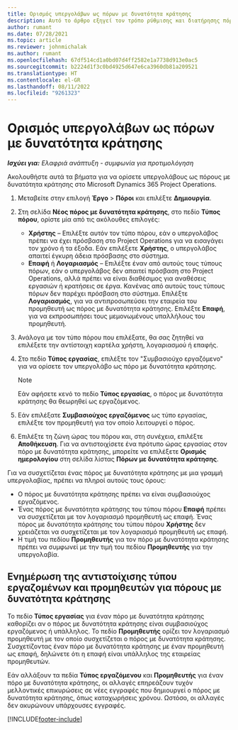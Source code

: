 ```yaml
---
title: Ορισμός υπεργολάβων ως πόρων με δυνατότητα κράτησης
description: Αυτό το άρθρο εξηγεί τον τρόπο ρύθμισης και διατήρησης πόρων υπεργολάβων που δημιουργούνται από χρήστες και επαφές στο σύστημα, ώστε να είναι δυνατός ο συσχετισμός τους με υπεργολαβίες στο Microsoft Dynamics 365 Project Operations.
author: rumant
ms.date: 07/28/2021
ms.topic: article
ms.reviewer: johnmichalak
ms.author: rumant
ms.openlocfilehash: 67df514cd1a0bd07d4ff2582e1a7738d913e0ac5
ms.sourcegitcommit: b2224d1f3c0bd4925d647e6ca3960db81a209521
ms.translationtype: HT
ms.contentlocale: el-GR
ms.lasthandoff: 08/11/2022
ms.locfileid: "9261323"
---
```

# <a name="set-up-subcontractors-as-bookable-resources"></a>Ορισμός υπεργολάβων ως πόρων με δυνατότητα κράτησης

_**Ισχύει για:** Ελαφριά ανάπτυξη - συμφωνία για προτιμολόγηση_

Ακολουθήστε αυτά τα βήματα για να ορίσετε υπεργολάβους ως πόρους με δυνατότητα κράτησης στο Microsoft Dynamics 365 Project Operations.

1. Μεταβείτε στην επιλογή **Έργο** \> **Πόροι** και επιλέξτε **Δημιουργία**.
2. Στη σελίδα **Νέος πόρος με δυνατότητα κράτησης**, στο πεδίο **Τύπος πόρου**, ορίστε μία από τις ακόλουθες επιλογές:

    - **Χρήστης** – Επιλέξτε αυτόν τον τύπο πόρου, εάν ο υπεργολάβος πρέπει να έχει πρόσβαση στο Project Operations για να εισαγάγει τον χρόνο ή τα έξοδα. Εάν επιλέξετε **Χρήστης**, ο υπεργολάβος απαιτεί έγκυρη άδεια πρόσβασης στο σύστημα.
    - **Επαφή** ή **Λογαριασμός** – Επιλέξτε έναν από αυτούς τους τύπους πόρων, εάν ο υπεργολάβος δεν απαιτεί πρόσβαση στο Project Operations, αλλά πρέπει να είναι διαθέσιμος για αναθέσεις εργασιών ή κρατήσεις σε έργα. Κανένας από αυτούς τους τύπους πόρων δεν παρέχει πρόσβαση στο σύστημα. Επιλέξτε **Λογαριασμός**, για να αντιπροσωπεύσει την εταιρεία του προμηθευτή ως πόρος με δυνατότητα κράτησης. Επιλέξτε **Επαφή**, για να εκπροσωπήσει τους μεμονωμένους υπαλλήλους του προμηθευτή.

3. Ανάλογα με τον τύπο πόρου που επιλέξατε, θα σας ζητηθεί να επιλέξετε την αντίστοιχη καρτέλα χρήστη, λογαριασμού ή επαφής.
4. Στο πεδίο **Τύπος εργασίας**, επιλέξτε τον "Συμβασιούχο εργαζόμενο" για να ορίσετε τον υπεργολάβο ως πόρο με δυνατότητα κράτησης.

    > [!NOTE]
    > Εάν αφήσετε κενό το πεδίο **Τύπος εργασίας**, ο πόρος με δυνατότητα κράτησης θα θεωρηθεί ως εργαζόμενος.

5. Εάν επιλέξατε **Συμβασιούχος εργαζόμενος** ως τύπο εργασίας, επιλέξτε τον προμηθευτή για τον οποίο λειτουργεί ο πόρος.
6. Επιλέξτε τη ζώνη ώρας του πόρου και, στη συνέχεια, επιλέξτε **Αποθήκευση**. Για να αντιστοιχίσετε ένα πρότυπο ώρας εργασίας στον πόρο με δυνατότητα κράτησης, μπορείτε να επιλέξετε **Ορισμός ημερολογίου** στη σελίδα λίστας **Πόρων με δυνατότητα κράτησης**.

Για να συσχετίζεται ένας πόρος με δυνατότητα κράτησης με μια γραμμή υπεργολαβίας, πρέπει να πληροί αυτούς τους όρους:

- Ο πόρος με δυνατότητα κράτησης πρέπει να είναι συμβασιούχος εργαζόμενος.
- Ένας πόρος με δυνατότητα κράτησης του τύπου πόρου **Επαφή** πρέπει να συσχετίζεται με τον λογαριασμό προμηθευτή ως επαφή. Ένας πόρος με δυνατότητα κράτησης του τύπου πόρου **Χρήστης** δεν χρειάζεται να συσχετίζεται με τον λογαριασμό προμηθευτή ως επαφή.
- Η τιμή του πεδίου **Προμηθευτής** για τον πόρο με δυνατότητα κράτησης πρέπει να συμφωνεί με την τιμή του πεδίου **Προμηθευτής** για την υπεργολαβία.

## <a name="update-the-type-of-worker-and-vendor-mapping-for-bookable-resources"></a>Ενημέρωση της αντιστοίχισης τύπου εργαζομένων και προμηθευτών για πόρους με δυνατότητα κράτησης

Το πεδίο **Τύπος εργασίας** για έναν πόρο με δυνατότητα κράτησης καθορίζει αν ο πόρος με δυνατότητα κράτησης είναι συμβασιούχος εργαζόμενος ή υπάλληλος. Το πεδίο **Προμηθευτής** ορίζει τον λογαριασμό προμηθευτή με τον οποίο συσχετίζεται ο πόρος με δυνατότητα κράτησης. Συσχετίζοντας έναν πόρο με δυνατότητα κράτησης με έναν προμηθευτή ως επαφή, δηλώνετε ότι η επαφή είναι υπάλληλος της εταιρείας προμηθευτών.

Εάν αλλάξουν τα πεδία **Τύπος εργαζόμενου** και **Προμηθευτής** για έναν πόρο με δυνατότητα κράτησης, οι αλλαγές επηρεάζουν τυχόν μελλοντικές επικυρώσεις σε νέες εγγραφές που δημιουργεί ο πόρος με δυνατότητα κράτησης, όπως καταχωρήσεις χρόνου. Ωστόσο, οι αλλαγές δεν ακυρώνουν υπάρχουσες εγγραφές.

[!INCLUDE[footer-include](../../includes/footer-banner.md)]
